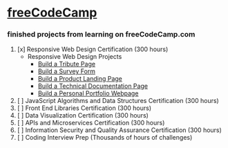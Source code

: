 # [freeCodeCamp](https://www.freecodecamp.org/tiggertiffin87)
### finished projects from learning on freeCodeCamp.com
1. [x] Responsive Web Design Certification (300 hours)
    - Responsive Web Design Projects
        - [Build a Tribute Page](https://tiffin-filion.github.io/freeCodeCamp/responsive/tribute/index.html)
        - [Build a Survey Form](https://tiffin-filion.github.io/freeCodeCamp/responsive/survey/index.html)
        - [Build a Product Landing Page](https://tiffin-filion.github.io/freeCodeCamp/responsive/product/index.html)
        - [Build a Technical Documentation Page](https://tiffin-filion.github.io/freeCodeCamp/responsive/tech-doc/index.html)
        - [Build a Personal Portfolio Webpage](https://tiffin-filion.github.io/freeCodeCamp/responsive/portfolio/index.html)
2. [ ] JavaScript Algorithms and Data Structures Certification (300 hours)
3. [ ] Front End Libraries Certification (300 hours)
4. [ ] Data Visualization Certification (300 hours)
5. [ ] APIs and Microservices Certification (300 hours)
6. [ ] Information Security and Quality Assurance Certification (300 hours)
7. [ ] Coding Interview Prep (Thousands of hours of challenges)
